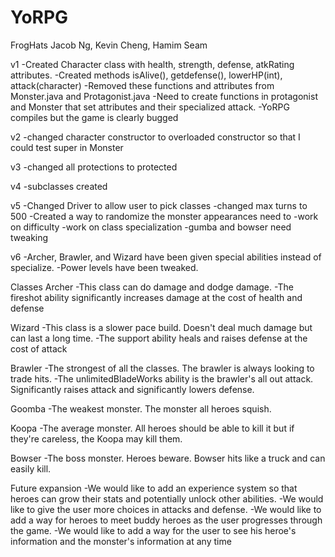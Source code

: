 # YoRPG

FrogHats
Jacob Ng, Kevin Cheng, Hamim Seam

v1
-Created Character class with health, strength, defense, atkRating attributes.
-Created methods isAlive(), getdefense(), lowerHP(int), attack(character)
-Removed these functions and attributes from Monster.java and Protagonist.java
-Need to create functions in protagonist and Monster that set attributes and their specialized attack.
-YoRPG compiles but the game is clearly bugged

v2
-changed character constructor to overloaded constructor so that I could test super in Monster

v3
-changed all protections to protected

v4
-subclasses created

v5
-Changed Driver to allow user to pick classes
-changed max turns to 500
-Created a way to randomize the monster appearances
need to
-work on difficulty
-work on class specialization
-gumba and bowser need tweaking

v6
-Archer, Brawler, and Wizard have been given special abilities instead of specialize.
-Power levels have been tweaked.

Classes
Archer
-This class can do damage and dodge damage.
-The fireshot ability significantly increases damage at the cost of health and defense

Wizard
-This class is a slower pace build. Doesn't deal much damage but can last a long time.
-The support ability heals and raises defense at the cost of attack

Brawler
-The strongest of all the classes. The brawler is always looking to trade hits.
-The unlimitedBladeWorks ability is the brawler's all out attack. Significantly raises attack and significantly lowers defense.

Goomba
-The weakest monster. The monster all heroes squish.

Koopa
-The average monster. All heroes should be able to kill it but if they're careless, the Koopa may kill them.

Bowser
-The boss monster. Heroes beware. Bowser hits like a truck and can easily kill.

Future expansion
-We would like to add an experience system so that heroes can grow their stats and potentially unlock other abilities.
-We would like to give the user more choices in attacks and defense.
-We would like to add a way for heroes to meet buddy heroes as the user progresses through the game.
-We would like to add a way for the user to see his heroe's information and the monster's information at any time
